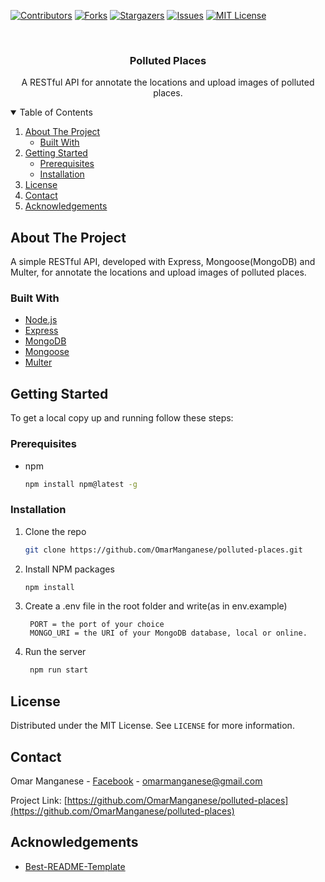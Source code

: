 [![Contributors][contributors-shield]][contributors-url]
[![Forks][forks-shield]][forks-url]
[![Stargazers][stars-shield]][stars-url]
[![Issues][issues-shield]][issues-url]
[![MIT License][license-shield]][license-url]


<br />

  <h3 align="center">Polluted Places</h3>

  <p align="center">
    A RESTful API for annotate the locations and upload images of polluted places.
    <br />
    



<!-- TABLE OF CONTENTS -->
<details open="open">
  <summary>Table of Contents</summary>
  <ol>
    <li>
      <a href="#about-the-project">About The Project</a>
      <ul>
        <li><a href="#built-with">Built With</a></li>
      </ul>
    </li>
    <li>
      <a href="#getting-started">Getting Started</a>
      <ul>
        <li><a href="#prerequisites">Prerequisites</a></li>
        <li><a href="#installation">Installation</a></li>
      </ul>
    </li>
    <li><a href="#license">License</a></li>
    <li><a href="#contact">Contact</a></li>
    <li><a href="#acknowledgements">Acknowledgements</a></li>
  </ol>
</details>



<!-- ABOUT THE PROJECT -->
## About The Project

A simple RESTful API, developed with Express, Mongoose(MongoDB) and Multer, for annotate the locations and upload images of polluted places. 

### Built With

* [Node.js](https://nodejs.org/en/)
* [Express](https://expressjs.com/)
* [MongoDB](https://www.mongodb.com/)
* [Mongoose](https://mongoosejs.com/)
* [Multer](https://www.npmjs.com/package/multer)



<!-- GETTING STARTED -->
## Getting Started

To get a local copy up and running follow these steps:

### Prerequisites

* npm
  ```sh
  npm install npm@latest -g
  ```

### Installation

1. Clone the repo
   ```sh
   git clone https://github.com/OmarManganese/polluted-places.git
   ```
2. Install NPM packages
   ```sh
   npm install
   ```
3. Create a .env file in the root folder and write(as in env.example)
   ```JS
    PORT = the port of your choice 
    MONGO_URI = the URI of your MongoDB database, local or online.
   ```
4. Run the server
   ```sh
    npm run start
   ```


<!-- LICENSE -->
## License

Distributed under the MIT License. See `LICENSE` for more information.



<!-- CONTACT -->
## Contact

Omar Manganese - [Facebook](https://www.facebook.com/omar.manganese) - omarmanganese@gmail.com

Project Link: [https://github.com/OmarManganese/polluted-places](https://github.com/OmarManganese/polluted-places)



<!-- ACKNOWLEDGEMENTS -->
## Acknowledgements
* [Best-README-Template](https://github.com/othneildrew/Best-README-Template)



[contributors-shield]: https://img.shields.io/github/contributors/OmarManganese/polluted-places?style=for-the-badge
[contributors-url]: https://github.com/OmarManganese/polluted-places/graphs/contributors
[forks-shield]: https://img.shields.io/github/forks/OmarManganese/polluted-places?style=for-the-badge
[forks-url]: https://github.com/OmarManganese/polluted-places/network/members
[stars-shield]: https://img.shields.io/github/stars/OmarManganese/polluted-places?style=for-the-badge
[stars-url]: https://github.com/OmarManganese/polluted-places/stargazers
[issues-shield]: https://img.shields.io/github/issues/OmarManganese/polluted-places?style=for-the-badge
[issues-url]: https://github.com/OmarManganese/polluted-places/issues
[license-shield]: https://img.shields.io/github/license/OmarManganese/polluted-places?style=for-the-badge
[license-url]: https://github.com/OmarManganese/polluted-places/blob/main/LICENSE.txt
